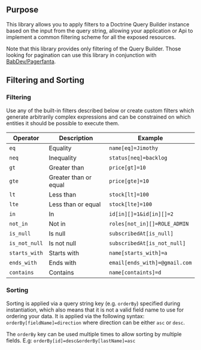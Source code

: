 ## Purpose

This library allows you to apply filters to a Doctrine Query Builder instance based on the input from the query string,
allowing your application or Api to implement a common filtering scheme for all the exposed resources.

Note that this library provides only filtering of the Query Builder. Those looking for pagination can use this library
in conjunction with [BabDev/Pagerfanta](https://github.com/BabDev/Pagerfanta).

## Filtering and Sorting

### Filtering

Use any of the built-in filters described below or create custom filters which generate arbitrarily complex
expressions and can be constrained on which entities it should be possible to execute them.

| Operator      | Description           | Example                       |
|---------------|-----------------------|-------------------------------|
| `eq`          | Equality              | `name[eq]=Jimothy`            |
| `neq`         | Inequality            | `status[neq]=backlog`         |
| `gt`          | Greater than          | `price[gt]=10`                |
| `gte`         | Greater than or equal | `price[gte]=10`               |
| `lt`          | Less than             | `stock[lt]=100`               |
| `lte`         | Less than or equal    | `stock[lte]=100`              |
| `in`          | In                    | `id[in][]=1&id[in][]=2`       |
| `not_in`      | Not in                | `roles[not_in][]=ROLE_ADMIN`  |
| `is_null`     | Is null               | `subscribedAt[is_null]`       |
| `is_not_null` | Is not null           | `subscribedAt[is_not_null]`   |
| `starts_with` | Starts with           | `name[starts_with]=a`         |
| `ends_with`   | Ends with             | `email[ends_with]=@gmail.com` |
| `contains`    | Contains              | `name[containts]=d`           |

### Sorting

Sorting is applied via a query string key (e.g. `orderBy`) specified during instantiation, which also means that it is
not a valid field name to use for
ordering your data. It is applied via the following syntax: `orderBy[fieldName]=direction` where direction can be
either `asc` or `desc`.

The `orderBy` key can be used multiple times to allow sorting by multiple fields.
E.g: `orderBy[id]=desc&orderBy[lastName]=asc`
